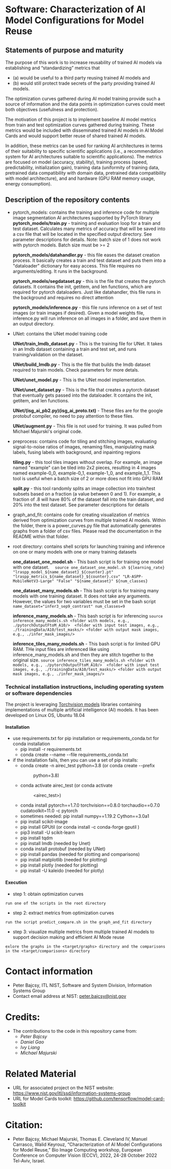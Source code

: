 
# Software: Characterization of AI Model Configurations for Model Reuse 

##  Statements of purpose and maturity
The purpose of this work is to increase reusability of trained AI models via establishing 
and “standardizing” metrics that 
- (a) would be useful to a third party reusing trained AI models and 
- (b) would still protect trade secrets of the party providing trained AI models. 

The optimization curves gathered during AI model training provide such a source of information 
and the data points in optimization curves could meet both objectives (usefulness and protection).

The motivation of this project is to implement baseline AI model metrics from train and test 
optimization curves gathered during training. These metrics would be included with disseminated 
trained AI models in AI Model Cards and would support better reuse of shared trained AI models. 

In addition, these metrics can be used for ranking AI architectures in terms of their suitability
 to specific scientific applications 
 (i.e., a recommendation system for AI architectures suitable to scientific applications). 
 The metrics are focused on model (accuracy, stability), 
 training process (speed, predictability, initialization gain), 
 training data (uniformity of training data, pretrained data compatibility with domain data, pretrained data compatibility with model architecture), and
 and hardware (GPU RAM memory usage, energy consumption). 
  
##  Description of the repository contents

- pytorch_models: contains the training and inference code for multiple image segmentation AI architectures 
supported by PyTorch library
    **pytorch_models/train.py** - training and evaluation loop for a train and test dataset.  Calculates many metrics of accuracy
    that will be saved into a csv file that will be located in the specified output directory. See parameter descriptions for details.
        Note: batch size of 1 does not work with pytorch models.  Batch size must be >= 2
    
    **pytorch_models/datahandler.py** - this file eases the dataset creation process.  It basically creates a train and test dataset
    and puts them into a "dataloader" dictionary for easy access. This file requires no arguments/editing. It runs
    in the background.
    
    **pytorch_models/segdataset.py** - this is the file that creates the pytorch datasets.  It contains the init, getitem, and len
    functions, which are required for pytorch dataloaders.  Just like datahandler, this file runs in the background
    and requires no direct attention
    
    **pytorch_models/inference.py** - this file runs inference on a set of test images (or train images if desired). Given a model
weights file, inference.py will run inference on all images in a folder, and save them in an output directory.

- UNet: contains the UNet model training code

    **UNet/train_lmdb_dataset.py** - This is the training file for UNet. It takes in an lmdb dataset containing
    a train and test set, and runs training/validation on the dataset.
    
    **UNet/build_lmdb.py** - This is the file that builds the lmdb dataset required to train models. Check 
    parameters for more detals.
    
    **UNet/unet_model.py** - This is the UNet model implementation.
    
    **UNet/unet_dataset.py** - This is the file that creates a pytorch dataset that eventually gets passed
    into the dataloader. It contains the init, getitem, and len functions.
       
    **UNet/(isg_ai_pb2.py)(isg_ai_proto.txt)** - These files are for the google protobuf compiler, no need
    to pay attention to these files.
    
    **UNet/augment.py** - This file is not used for training. It was pulled from Michael Majurski's original code.

- preprocess: contains code for tiling and stitching images, evaluating signal-to-noise ratios of images, renaming files,
manipulating mask labels, fusing labels with background, and inpainting regions

    **tiling.py** - this tool tiles images without overlap. For example, an image named "example" can be tiled into 2x2 pieces, resulting in 4 images named example-0_0, example-0_1,
    example-1_0, and example_1_1. This tool is useful when a batch size of 2 or more does not fit into GPU RAM
    
    **split.py** - this tool randomly splits an image collection into train/test subsets based on a fraction 
    (a value between 0 and 1). For example, a fraction of .8 will have 80% of the 
    dataset fall into the train dataset, and 20% into the test dataset. See parameter descriptions for details

- graph_and_fit: contains code for creating visualization of metrics derived from optimization curves
from multiple trained AI models. Within the folder, there is a power_curves.py file that automatically
generates graphs from a folder of csv files. Please read the documentation in the README within that
folder.

- root directory: contains shell scripts for launching training and inference on one or many models with 
one or many training datasets

    **one_dataset_one_model.sh** -  This bash script is for training one model with one dataset.
    `  
    source one_dataset_one_model.sh ${learning_rate} "lraspp_model_${name_dataset}_${counter}.pt" "lraspp_metrics_${name_dataset}_${counter}.csv" "LR-ASPP-MobileNetV3-Large" "False" "${name_dataset}" ${num_classes}
    `
    
    **one_dataset_many_models.sh** - This bash script is for training many models with one training dataset.
    It does not take any arguments. However, the values for two variables must be set in the bash script
    `
        name_dataset="infer3_sep9_contrast"
        num_classes=9
    `

    **inference_many_models.sh** - This bash script is for inferencing 
    `
    source inference_many_models.sh <folder with models, e.g., ./pytorchOutputFtoM_A10/> 
    <folder with input test images, e.g., ./trainingData/A10/test_masks/>
     <folder with output mask images, e.g., ./infer_mask_images/>
    `

    **inference_tiles_many_models.sh** - This bash script is for limited GPU RAM. THe input files
    are inferenced like using inference_many_models.sh and then they are stitch together to the 
    original size.
    `
    source inference_tiles_many_models.sh <folder with models, e.g., ./pytorchOutputFtoM_A10/> 
    <folder with input test images, e.g., ./trainingData/A10/test_masks/>
     <folder with output mask images, e.g., ./infer_mask_images/>
    `

###   Technical installation instructions, including operating system or software dependencies

The project is leveraging [Torchvision models](https://pytorch.org/vision/stable/models.html) libraries containing 
implementations of multiple artificial intelligence (AI) models. It has been developed on Linux OS, Ubuntu 18.04

#### Installation

- use requirements.txt for pip installation or requirements_conda.txt for conda installation
    - pip install -r requirements.txt
    - conda create --name <env> --file requirements_conda.txt 
- if the installation fails, then you can use a set of pip installs:
    - conda create -n airec_test python=3.8 (or conda create --prefix <dir><nn-util> python=3.8)
    - conda activate airec_test (or conda activate <dir><airec_test>)
    - conda install pytorch==1.7.0 torchvision==0.8.0 torchaudio==0.7.0 cudatoolkit=11.0 -c pytorch
    - sometimes needed: pip install numpy==1.19.2 Cython==3.0a1
    - pip install scikit-image
    - pip install GPUtil (or conda install -c conda-forge gputil )
    - pip3 install -U scikit-learn
    - pip install tqdm
    - pip install lmdb (needed by Unet)
    - conda install protobuf (needed by UNet)
    - pip install pandas (needed for plotting and comparisons)
    - pip install matplotlib (needed for plotting)
    - pip install plotly (needed for plotting)
    - pip install -U kaleido (needed for plotly)
    
#### Execution
    
- step 1: obtain optimization curves

`
run one of the scripts in the root directory
`

- step 2: extract metrics from optimization curves

`
 run the script predict_compare.sh in the graph_and_fit directory
`

- step 3: visualize multiple metrics from multiple trained AI models to support decision making and efficient AI Mode
reuse
 
 `
 exlore the graphs in the <target/graphs> directory and the comparisons 
 in the <target/comparisons> directory
 `


#    Contact information
-   Peter Bajcsy, ITL NIST, Software and System Division, Information Systems Group
-   Contact email address at NIST: peter.bajcsy@nist.gov

#    Credits: 
- The contributions to the code in this repository came from:
    - *Peter Bajcsy*
    - *Daniel Gao*
    - *Ivy Liang*
    - *Michael Majurski*
 
#    Related Material
-    URL for associated project on the NIST website: https://www.nist.gov/itl/ssd/information-systems-group
-    URL for Model Cards toolkit: https://github.com/tensorflow/model-card-toolkit 

[comment]: # ( References to user guides if stored outside of GitHub)

#    Citation: 
- Peter Bajcsy, Michael Majurski, Thomas E. Cleveland IV, Manuel Carrasco, Walid Keyrouz, 
“Characterization of AI Model Configurations for Model Reuse,” 
Bio Image Computing workshop, European Conference on Computer Vision (ECCV), 2022, 
24-28 October 2022 Tel-Aviv, Israel.

[comment]: # ( References to any included non-public domain software modules, and additional license language if needed, e.g. BSD, GPL, or MIT)





